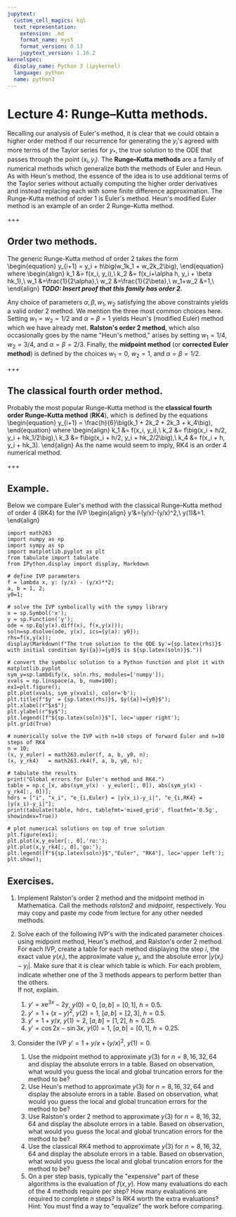 ```yaml
---
jupytext:
  custom_cell_magics: kql
  text_representation:
    extension: .md
    format_name: myst
    format_version: 0.13
    jupytext_version: 1.16.2
kernelspec:
  display_name: Python 3 (ipykernel)
  language: python
  name: python3
---
```


# Lecture 4: Runge–Kutta methods.

Recalling our analysis of Euler's method, it is clear that we could obtain a higher order method if our recurrence for generating the $y_i$'s agreed with more terms of the Taylor series for $y_*$, the true solution to the ODE that passes through the point $(x_i, y_i)$.
The **Runge–Kutta methods** are a family of numerical methods which generalize both the methods of Euler and Heun.
As with Heun's method, the essence of the idea is to use additional terms of the Taylor series without actually computing the higher order derivatives and instead replacing each with some finite difference approximation.
The Runge-Kutta method of order $1$ is Euler's method. Heun's modified Euler method is an example of an order $2$ Runge–Kutta method.

+++

## Order two methods.

The generic Runge-Kutta method of order 2 takes the form
\begin{equation}
y_{i+1} = y_i + h\big(w_1k_1 + w_2k_2\big),
\end{equation}
where
\begin{align}
k_1 &= f(x_i, y_i),\\
k_2 &= f(x_i+\alpha h, y_i + \beta hk_1),\\
w_1 &=\frac{1}{2\alpha},\\
w_2 &=\frac{1}{2\beta},\\
w_1+w_2 &=1,\\
\end{align}
***TODO: Insert proof that this family has order 2.***

Any choice of parameters $\alpha, \beta, w_1, w_2$ satisfying the above constraints yields a valid order $2$ method.
We mention the three most common choices here.
Setting $w_1=w_2=1/2$ and $\alpha=\beta=1$ yields Heun's (modified Euler) method which we have already met. 
**Ralston's order 2 method**, which also occasionally goes by the name "Heun's method," arises by setting $w_1=1/4$, $w_2=3/4$, and $\alpha=\beta=2/3$.
Finally, the **midpoint method** (or **corrected Euler method**) is defined by the choices $w_1=0$, $w_2=1$, and  $\alpha=\beta=1/2$.

+++

## The classical fourth order method.

Probably the most popular Runge–Kutta method is the **classical fourth order Runge–Kutta method** (**RK4**), which is defined by the equations
\begin{equation}
y_{i+1} = \frac{h}{6}\big(k_1 + 2k_2 + 2k_3 + k_4\big),
\end{equation}
where
\begin{align}
k_1 &= f(x_i, y_i),\\
k_2 &= f\big(x_i + h/2, y_i + hk_1/2\big),\\
k_3 &= f\big(x_i + h/2, y_i + hk_2/2\big),\\
k_4 &= f(x_i + h, y_i + hk_3).
\end{align}
As the name would seem to imply, RK4 is an order $4$ numerical method.

+++

## Example.

Below we compare Euler's method with the classical Runge–Kutta method of order 4 (RK4) for the IVP 
\begin{align}
y'&=(y/x)-(y/x)^2,\\
y(1)&=1.
\end{align}

```{code-cell}
import math263
import numpy as np
import sympy as sp
import matplotlib.pyplot as plt
from tabulate import tabulate
from IPython.display import display, Markdown

# define IVP parameters
f = lambda x, y: (y/x) - (y/x)**2;
a, b = 1, 2;
y0=1;

# solve the IVP symbolically with the sympy library
x = sp.Symbol('x');
y = sp.Function('y');
ode = sp.Eq(y(x).diff(x), f(x,y(x)));
soln=sp.dsolve(ode, y(x), ics={y(a): y0}); 
rhs=f(x,y(x));
display(Markdown(f"The true solution to the ODE $y'={sp.latex(rhs)}$ with initial condition $y({a})={y0}$ is ${sp.latex(soln)}$."))

# convert the symbolic solution to a Python function and plot it with matplotlib.pyplot
sym_y=sp.lambdify(x, soln.rhs, modules=['numpy']); 
xvals = np.linspace(a, b, num=100);
ex1=plt.figure();
plt.plot(xvals, sym_y(xvals), color='b');
plt.title(f"$y' = {sp.latex(rhs)}$, $y({a})={y0}$");
plt.xlabel(r"$x$");
plt.ylabel(r"$y$");
plt.legend([f"${sp.latex(soln)}$"], loc='upper right');
plt.grid(True)

# numerically solve the IVP with n=10 steps of forward Euler and n=10 steps of RK4
n = 10;
(x, y_euler) = math263.euler(f, a, b, y0, n);
(x, y_rk4)   = math263.rk4(f, a, b, y0, n);

# tabulate the results
print("Global errors for Euler's method and RK4.")
table = np.c_[x, abs(sym_y(x) - y_euler[:, 0]), abs(sym_y(x) - y_rk4[:, 0])];
hdrs = ["i", "x_i", "e_{i,Euler} = |y(x_i)-y_i|", "e_{i,RK4} = |y(x_i)-y_i|"];
print(tabulate(table, hdrs, tablefmt='mixed_grid', floatfmt='0.5g', showindex=True))

# plot numerical solutions on top of true solution
plt.figure(ex1);
plt.plot(x,y_euler[:, 0],'ro:');
plt.plot(x,y_rk4[:, 0],'go:');
plt.legend([f"${sp.latex(soln)}$","Euler", "RK4"], loc='upper left');
plt.show();
```

## Exercises.

1. Implement Ralston's order 2 method and the midpoint method in Mathematica.
Call the methods _ralston2_ and _midpoint_, respectively.
You may copy and paste my code from lecture for any other needed methods.

1. Solve each of the following IVP's with the indicated parameter choices using midpoint method, Heun's method, and Ralston's order 2 method.
For each IVP, create a table for each method displaying the step $i$, the exact value $y(x_i)$, the approximate value $y_i$, and the absolute error $|y(x_i)-y_i|$.
Make sure that it is clear which table is which.
For each problem, indicate whether one of the 3 methods appears to perform better than the others.  
If not, explain.
    1. $y'=x\mathrm{e}^{3x}-2y$, $y(0)=0$, $[a,b]=[0,1]$, $h=0.5$.
    1. $y'=1+(x-y)^2$, $y(2)=1$, $[a,b]=[2,3]$, $h=0.5$.
    1. $y'=1+y/x$, $y(1)=2$, $[a,b]=[1,2]$, $h=0.25$.
    1. $y'=\cos 2x - \sin 3x$, $y(0)=1$, $[a,b]=[0,1]$, $h=0.25$.

1. Consider the IVP $y'=1+y/x+(y/x)^2$, $y(1)=0$.
    1. Use the midpoint method to approximate $y(3)$ for $n=8, 16, 32, 64$ and display the absolute errors in a table.  Based on observation, what would you guess the local and global truncation errors for the method to be?
    1. Use Heun's method to approximate $y(3)$ for $n=8, 16, 32, 64$ and display the absolute errors in a table.  Based on observation, what would you guess the local and global truncation errors for the method to be?
    1. Use Ralston's order 2 method to approximate $y(3)$ for $n=8, 16, 32, 64$ and display the absolute errors in a table.  Based on observation, what would you guess the local and global truncation errors for the method to be?
    1. Use the classical RK4 method to approximate $y(3)$ for $n=8, 16, 32, 64$ and display the absolute errors in a table.  Based on observation, what would you guess the local and global truncation errors for the method to be?
    1. On a per step basis, typically the "expensive" part of these algorithms is the evaluation of $f(x,y)$.  How many evaluations do each of the 4 methods require per step?  How many evaluations are required to complete $n$ steps?  Is RK4 worth the extra evaluations?  Hint: You must find a way to "equalize" the work before comparing.
